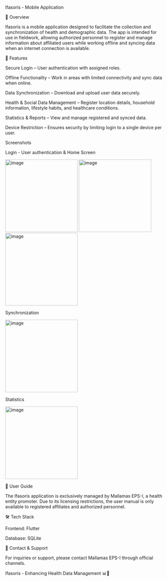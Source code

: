 Ifasoris - Mobile Application

📌 Overview

Ifasoris is a mobile application designed to facilitate the collection and synchronization of health and demographic data. The app is intended for use in fieldwork, allowing authorized personnel to register and manage information about affiliated users while working offline and syncing data when an internet connection is available.

🚀 Features

Secure Login – User authentication with assigned roles.

Offline Functionality – Work in areas with limited connectivity and sync data when online.

Data Synchronization – Download and upload user data securely.

Health & Social Data Management – Register location details, household information, lifestyle habits, and healthcare conditions.

Statistics & Reports – View and manage registered and synced data.

Device Restriction – Ensures security by limiting login to a single device per user.

Screenshots

Login - User authentication & Home Screen

<img width="230" alt="image" src="https://github.com/user-attachments/assets/3228d89b-5917-44c0-9ea8-2e4ae5993523" />
<img width="230" alt="image" src="https://github.com/user-attachments/assets/630d4321-9492-4128-94fe-5d635b32447c" />
<img width="230" alt="image" src="https://github.com/user-attachments/assets/f5e0c4fc-fdf4-456e-8b8d-cee3373cfc2c" />

Synchronization

<img width="230" alt="image" src="https://github.com/user-attachments/assets/cc650d18-b2c7-4f4d-a9a4-514eadb16075" />

Statistics

<img width="230" alt="image" src="https://github.com/user-attachments/assets/c4c16b37-6513-4ff6-8dd2-76ae92c81041" />

📖 User Guide

The Ifasoris application is exclusively managed by Mallamas EPS-I, a health entity promoter. Due to its licensing restrictions, the user manual is only available to registered affiliates and authorized personnel.

🛠 Tech Stack

Frontend: Flutter

Database: SQLite

📩 Contact & Support

For inquiries or support, please contact Mallamas EPS-I through official channels.

Ifasoris - Enhancing Health Data Management 📊📱
